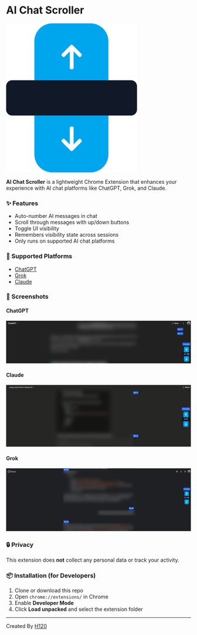 # AI Chat Scroller
![Logo](images/logo.png)

**AI Chat Scroller** is a lightweight Chrome Extension that enhances your experience with AI chat platforms like ChatGPT, Grok, and Claude.

### ✨ Features
- Auto-number AI messages in chat
- Scroll through messages with up/down buttons
- Toggle UI visibility
- Remembers visibility state across sessions
- Only runs on supported AI chat platforms

### 🧠 Supported Platforms
- [ChatGPT](https://chatgpt.com/)
- [Grok](https://grok.com/chat/)
- [Claude](https://claude.ai/chat/)

### 📸 Screenshots

#### ChatGPT
![ChatGPT Screenshot](images/chatgpt.png)

#### Claude
![Claude Screenshot](images/claude.png)

#### Grok
![Grok Screenshot](images/grok.png)

### 🔒 Privacy
This extension does **not** collect any personal data or track your activity.

### 📦 Installation (for Developers)
1. Clone or download this repo
2. Open `chrome://extensions/` in Chrome
3. Enable **Developer Mode**
4. Click **Load unpacked** and select the extension folder

---

Created By [H120](https://github.com/H120)
